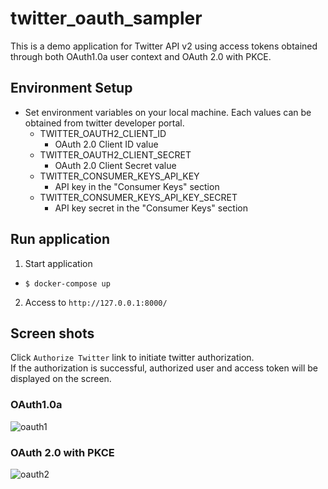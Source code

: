 # twitter_oauth_sampler

This is a demo application for Twitter API v2 using access tokens obtained through both OAuth1.0a user context and OAuth 2.0 with PKCE.

## Environment Setup

- Set environment variables on your local machine. Each values can be obtained from twitter developer portal.
  - TWITTER_OAUTH2_CLIENT_ID
    - OAuth 2.0 Client ID value
  - TWITTER_OAUTH2_CLIENT_SECRET
    - OAuth 2.0 Client Secret value
  - TWITTER_CONSUMER_KEYS_API_KEY
    - API key in the "Consumer Keys" section
  - TWITTER_CONSUMER_KEYS_API_KEY_SECRET
    - API key secret in the "Consumer Keys" section

## Run application

1. Start application
  - `$ docker-compose up`
2. Access to `http://127.0.0.1:8000/`

## Screen shots

Click `Authorize Twitter` link to initiate twitter authorization.  
If the authorization is successful, authorized user and access token will be displayed on the screen.

### OAuth1.0a
![oauth1](https://github.com/Chanmoro/twitter_oauth_sampler/raw/main/docs/oauth1.png)

### OAuth 2.0 with PKCE
![oauth2](https://github.com/Chanmoro/twitter_oauth_sampler/raw/main/docs/oauth2.png)
